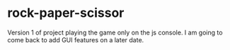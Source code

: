 # rock-paper-scissor

Version 1 of project playing the game only on the js console. I am going to come back to add GUI features on a later date.
